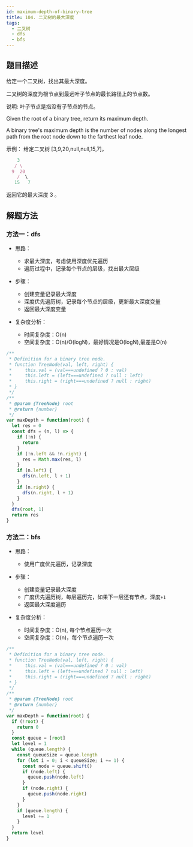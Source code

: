 ```yaml
---
id: maximum-depth-of-binary-tree
title: 104. 二叉树的最大深度
tags:
  - 二叉树
  - dfs
  - bfs
---
```


## 题目描述

给定一个二叉树，找出其最大深度。

二叉树的深度为根节点到最远叶子节点的最长路径上的节点数。

说明: 叶子节点是指没有子节点的节点。

Given the root of a binary tree, return its maximum depth.

A binary tree's maximum depth is the number of nodes along the longest path from the root node down to the farthest leaf node.

示例：
给定二叉树 [3,9,20,null,null,15,7]，

```js
    3
   / \
  9  20
    /  \
   15   7
```

返回它的最大深度 3 。

## 解题方法

### 方法一：dfs

- 思路：
  - 求最大深度，考虑使用深度优先遍历
  - 遍历过程中，记录每个节点的层级，找出最大层级

- 步骤：
  - 创建变量记录最大深度
  - 深度优先遍历树，记录每个节点的层级，更新最大深度变量
  - 返回最大深度变量

- 复杂度分析：
  - 时间复杂度：O(n)
  - 空间复杂度：O(n)/O(logN)，最好情况是O(logN),最差是O(n)

```js
/**
 * Definition for a binary tree node.
 * function TreeNode(val, left, right) {
 *     this.val = (val===undefined ? 0 : val)
 *     this.left = (left===undefined ? null : left)
 *     this.right = (right===undefined ? null : right)
 * }
 */
/**
 * @param {TreeNode} root
 * @return {number}
 */
var maxDepth = function(root) {
  let res = 0
  const dfs = (n, l) => {
    if (!n) {
      return
    }
    if (!n.left && !n.right) {
      res = Math.max(res, l)
    }
    if (n.left) {
      dfs(n.left, l + 1)
    }
    if (n.right) {
      dfs(n.right, l + 1)
    }
  }
  dfs(root, 1)
  return res
}
```

### 方法二：bfs

- 思路：
  - 使用广度优先遍历，记录深度

- 步骤：
  - 创建变量记录最大深度
  - 广度优先遍历树，每层遍历完，如果下一层还有节点，深度`+1`
  - 返回最大深度遍历

- 复杂度分析：
  - 时间复杂度：O(n), 每个节点遍历一次
  - 空间复杂度：O(n)，每个节点遍历一次

```js
/**
 * Definition for a binary tree node.
 * function TreeNode(val, left, right) {
 *     this.val = (val===undefined ? 0 : val)
 *     this.left = (left===undefined ? null : left)
 *     this.right = (right===undefined ? null : right)
 * }
 */
/**
 * @param {TreeNode} root
 * @return {number}
 */
var maxDepth = function(root) {
  if (!root) {
    return 0
  }
  const queue = [root]
  let level = 1
  while (queue.length) {
    const queueSize = queue.length
    for (let i = 0; i < queueSize; i += 1) {
      const node = queue.shift()
      if (node.left) {
        queue.push(node.left)
      }
      if (node.right) {
        queue.push(node.right)
      }
    }
    if (queue.length) {
      level += 1
    }
  }
  return level
}
```
